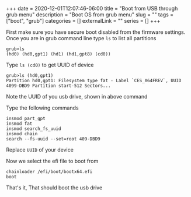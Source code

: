 +++ 
date = 2020-12-01T12:07:46-06:00
title = "Boot from USB through grub menu"
description = "Boot OS from grub menu"
slug = "" 
tags = ["boot", "grub"]
categories = []
externalLink = ""
series = []
+++

First make sure you have secure boot disabled from the firmware settings. Once you are in grub command line type `ls` to list all partitions

```
grub>ls 
(hd0) (hd0,gpt1) (hd1) (hd1,gpt8) (cd0))
```

Type `ls (cd0)` to get UUID of device

```
grub>ls (hd0,gpt1) 
Partition hd0,gpt1: Filesystem type fat - Label `CES_X64FREV`, UUID 4099-DBD9 Partition start-512 Sectors...
```

Note the UUID of you usb drive, shown in above command

Type the following commands 

```
insmod part_gpt
insmod fat
insmod search_fs_uuid
insmod chain
search --fs-uuid --set=root 409-DBD9
```
Replace `UUID` of your device

Now we select the efi file to boot from

```
chainloader /efi/boot/bootx64.efi
boot
```

That's it, That should boot the usb drive
